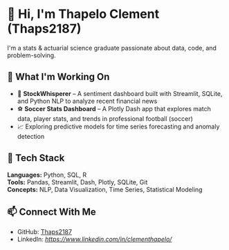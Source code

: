 # 👋 Hi, I'm Thapelo Clement (Thaps2187)

I'm a stats & actuarial science graduate passionate about data, code, and problem-solving.

## 🚀 What I'm Working On
- 📰 **StockWhisperer** – A sentiment dashboard built with Streamlit, SQLite, and Python NLP to analyze recent financial news
- ⚽ **Soccer Stats Dashboard** – A Plotly Dash app that explores match data, player stats, and trends in professional football (soccer)
- 📈 Exploring predictive models for time series forecasting and anomaly detection

## 🧰 Tech Stack
**Languages:** Python, SQL, R  
**Tools:** Pandas, Streamlit, Dash, Plotly, SQLite, Git  
**Concepts:** NLP, Data Visualization, Time Series, Statistical Modeling

## 📫 Connect With Me
- GitHub: [Thaps2187](https://github.com/Thaps2187)
- LinkedIn: *https://www.linkedin.com/in/clementhapelo/*
